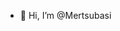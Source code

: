 - 👋 Hi, I’m @Mertsubasi

<!---
Mertsubasi/Mertsubasi is a ✨ special ✨ repository because its `README.md` (this file) appears on your GitHub profile.
You can click the Preview link to take a look at your changes.
--->

